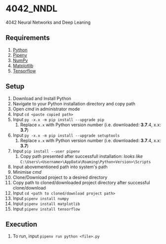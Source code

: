 # 4042_NNDL

4042 Neural Networks and Deep Leaning

## Requirements

1. [Python](https://www.python.org/)
2. [Pipenv](https://github.com/pypa/pipenv)
3. [NumPy](https://numpy.org/)
4. [Matplotlib](https://matplotlib.org/)
5. [Tensorflow](https://www.tensorflow.org/)

## Setup

1. Download and Install Python
2. Navigate to your Python installation directory and copy path
3. Open _cmd_ in administrator mode
4. Input `cd <paste copied path>`
5. Input `py -x.x -m pip install --upgrade pip`
   1. Replace `x.x` with Python version number (i.e. downloaded: **3.7**.4, x.x: **3.7**)
6. Input `py -x.x -m pip install --upgrade setuptools`
   1. Replace `x.x` with Python version number (i.e. downloaded: **3.7**.4, x.x: **3.7**)
7. Input `pip install --user pipenv`
   1. Copy path presented after successfull installation: _looks like_ `C:\Users\<Username>\AppData\Roaming\Python<Version>\Scripts`
8. Input abovementioned path into system's path
9. Minimise _cmd_
10. Clone/Download project to a desired directory
11. Copy path to cloned/downloaded project directory after successful clone/download
12. Input `cd <path to cloned/download project path>`
13. Input `pipenv install numpy`
14. Input `pipenv install matplotlib`
15. Input `pipenv install tensorflow`

## Execution

1. To run, input `pipenv run python <file>.py`
